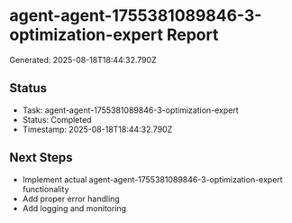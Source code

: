 # agent-agent-1755381089846-3-optimization-expert Report

Generated: 2025-08-18T18:44:32.790Z

## Status
- Task: agent-agent-1755381089846-3-optimization-expert
- Status: Completed
- Timestamp: 2025-08-18T18:44:32.790Z

## Next Steps
- Implement actual agent-agent-1755381089846-3-optimization-expert functionality
- Add proper error handling
- Add logging and monitoring
